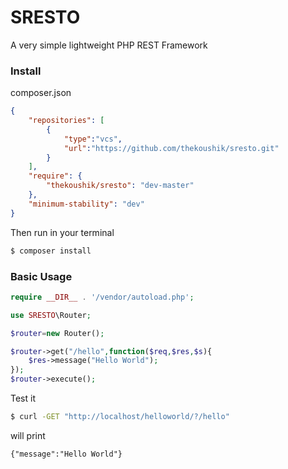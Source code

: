 # SRESTO
A very simple lightweight PHP REST Framework

### Install

composer.json
``` json
{
    "repositories": [
        {
            "type":"vcs",
            "url":"https://github.com/thekoushik/sresto.git"
        }
    ],
    "require": {
        "thekoushik/sresto": "dev-master"
    },
    "minimum-stability": "dev"
}
```
Then run in your terminal
``` bash
$ composer install
```

### Basic Usage

``` php
require __DIR__ . '/vendor/autoload.php';

use SRESTO\Router;

$router=new Router();

$router->get("/hello",function($req,$res,$s){
    $res->message("Hello World");
});
$router->execute();
```

Test it

``` bash
$ curl -GET "http://localhost/helloworld/?/hello"
```
will print

```
{"message":"Hello World"}
```